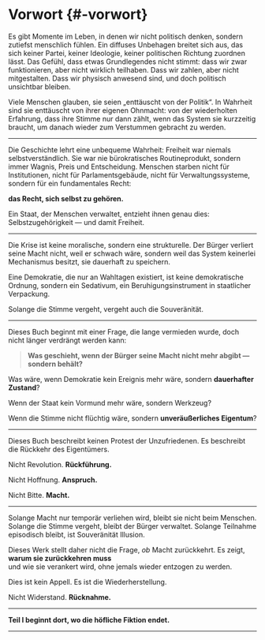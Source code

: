 # Vorwort {#-vorwort}

Es gibt Momente im Leben, in denen wir nicht politisch denken, sondern zutiefst menschlich fühlen. Ein diffuses
Unbehagen breitet sich aus, das sich keiner Partei, keiner Ideologie, keiner politischen Richtung zuordnen lässt. Das
Gefühl, dass etwas Grundlegendes nicht stimmt: dass wir zwar funktionieren, aber nicht wirklich teilhaben. Dass wir
zahlen, aber nicht mitgestalten. Dass wir physisch anwesend sind, und doch politisch unsichtbar bleiben.

Viele Menschen glauben, sie seien „enttäuscht von der Politik“.
In Wahrheit sind sie enttäuscht von ihrer eigenen Ohnmacht:
von der wiederholten Erfahrung, dass ihre Stimme nur dann zählt, wenn das System sie kurzzeitig braucht, um danach
wieder zum Verstummen gebracht zu werden.

---

Die Geschichte lehrt eine unbequeme Wahrheit: Freiheit war niemals selbstverständlich. Sie war nie bürokratisches
Routineprodukt, sondern immer Wagnis, Preis und Entscheidung. Menschen starben nicht für Institutionen, nicht für
Parlamentsgebäude, nicht für Verwaltungssysteme, sondern für ein fundamentales Recht:

**das Recht, sich selbst zu gehören.**

Ein Staat, der Menschen verwaltet, entzieht ihnen genau dies:
Selbstzugehörigkeit — und damit Freiheit.

---

Die Krise ist keine moralische, sondern eine strukturelle.
Der Bürger verliert seine Macht nicht, weil er schwach wäre,
sondern weil das System keinerlei Mechanismus besitzt, sie dauerhaft zu speichern.

Eine Demokratie, die nur an Wahltagen existiert, ist keine demokratische Ordnung,
sondern ein Sedativum, ein Beruhigungsinstrument in staatlicher Verpackung.

Solange die Stimme vergeht, vergeht auch die Souveränität.

---

Dieses Buch beginnt mit einer Frage, die lange vermieden wurde,
doch nicht länger verdrängt werden kann:

> **Was geschieht, wenn der Bürger seine Macht nicht mehr abgibt — sondern behält?**

Was wäre, wenn Demokratie kein Ereignis mehr wäre,
sondern **dauerhafter Zustand**?

Wenn der Staat kein Vormund mehr wäre, sondern Werkzeug?

Wenn die Stimme nicht flüchtig wäre,
sondern **unveräußerliches Eigentum**?

---

Dieses Buch beschreibt keinen Protest der Unzufriedenen.
Es beschreibt die Rückkehr des Eigentümers.

Nicht Revolution.
**Rückführung.**

Nicht Hoffnung.
**Anspruch.**

Nicht Bitte.
**Macht.**

---

Solange Macht nur temporär verliehen wird, bleibt sie nicht beim Menschen.
Solange die Stimme vergeht, bleibt der Bürger verwaltet.
Solange Teilnahme episodisch bleibt, ist Souveränität Illusion.

Dieses Werk stellt daher nicht die Frage, *ob* Macht zurückkehrt.
Es zeigt, **warum sie zurückkehren muss**  
und wie sie verankert wird, ohne jemals wieder entzogen zu werden.

Dies ist kein Appell.
Es ist die Wiederherstellung.

Nicht Widerstand.
**Rücknahme.**

---

**Teil I beginnt dort, wo die höfliche Fiktion endet.**

---
